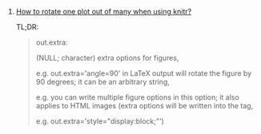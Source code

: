  1. [How to rotate one plot out of many when using knitr?](https://stackoverflow.com/questions/13593949/how-to-rotate-one-plot-out-of-many-when-using-knitr)
    
    TL;DR:
    
    > out.extra:
    > 
    > (NULL; character) extra options for figures,
    > 
    > e.g. out.extra='angle=90' in LaTeX output will rotate the figure by 90 degrees; it can be an arbitrary string,
    > 
    > e.g. you can write multiple figure options in this option; it also applies to HTML images (extra options will be written into the tag,
    > 
    > e.g. out.extra='style="display:block;"')

